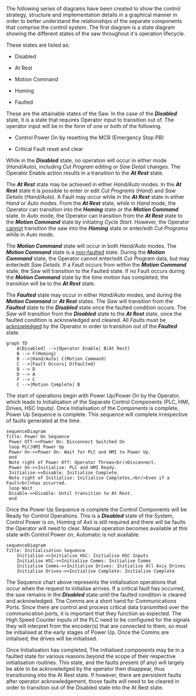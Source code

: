 The following series of diagrams have been created to show the control strategy, structure and implementation details in a graphical manner in order to better understand the relationships of the separate  components that comprise the control system. The first diagram is a state diagram showing the different states of the saw throughout it's operation lifecycle. 

These states are listed as:

- Disabled

- At Rest

- Motion Command

- Homing

- Faulted

These are the attainable states of the Saw. In the case of the ***Disabled*** state, it is a state that requires Operator input to transition out of. The operator input will be in the form of one or both of the following.

- Control Power On by resetting the MCR (Emergency Stop PB)

- Critical Fault reset and clear

While in the ***Disabled*** state, no operation will occur in either mode (*Hand/Auto*), including *Cut Program* editing or *Saw Detail* changes. The Operator Enable action results in a transition to the ***At Rest*** state.

The ***At Rest*** state may be achieved in either *Hand/Auto* modes. In the ***At Rest*** state it is possible to enter or edit *Cut Programs* (*Hand*) and *Saw Details* (*Hand/Auto*). A Fault may occur while in the ***At Rest*** state in either *Hand* or *Auto* modes.  From the ***At Rest*** state, while in *Hand* mode, the Operator can transition into the ***Homing*** state or the ***Motion Command*** state. In *Auto* mode, the Operator can transition from the ***At Rest*** state to the ***Motion Command*** state by initiating *Cycle Start*. However, the Operator <u>cannot</u> transition the saw into the ***Homing*** state or enter/edit *Cut Programs* while in *Auto* mode.

The ***Motion Command*** state will occur in both *Hand/Auto* modes. The ***Motion Command*** state is a <u>non-faulted</u> state. During the ***Motion Command*** state, the Operator cannot enter/edit *Cut Program* data, but may enter/edit *Saw Details*. If a *Fault* occurs from within the ***Motion Command*** state, the Saw will transition to the Faulted state. If no Fault occurs during the ***Motion Command*** state by the time motion has completed, the transition will be to the ***At Rest*** state.

The ***Faulted*** state may occur in either *Hand/Auto* modes, and during the ***Motion Command*** or ***At Rest*** states. The *Saw* will transition from the ***Faulted*** state to the ***Disabled*** state once the faulted condition occurs. The *Saw* will transition from the ***Disabled*** state to the ***At Rest*** state, once the faulted condition is acknowledged and cleared. All *Faults* must be <u>acknowledged</u> by the Operator in order to transition out of the ***Faulted*** state.

```mermaid
graph TD
    A(Disabled) -->|Operator Enable| B(At Rest)
    B --> F(Homing)
    B -->|Hand/Auto| C(Motion Command)
    C -->|Fault Occurs| D(Faulted)
    B --> D
    D --> A
    F --> C
    C -->|Motion Complete| B
```

The start of operations begin with Power Up/Power On by the Operator, which leads to Initialisation of the Separate Control Components (PLC, HMI, Drives, HSC Inputs). Once Initialisation of the Components is complete, Power Up Sequence is complete. This sequence will complete irrespective of faults generated at the time. 

```mermaid
sequenceDiagram
Title: Power On Sequence
 Power Off->>Power On: Disconnect Switched On
 loop PLC|HMI Power Up
 Power On->>Power On: Wait for PLC and HMI to Power Up.
 end
 Note right of Power Off: Operator Throws<br/>Disconnect.
 Power On->>Initialise: PLC and HMI Ready.
 Initialise->>Disable: Initialise Complete.
 Note right of Initialise: Initialise Completes,<br/>Even if a Fault<br/>has occurred.
 loop Wait
 Disable->>Disable: Until transition to At Rest.
 end
```

Once the Power Up Sequence is complete the Control Components will be Ready for Control Operations. This is a ***Disabled*** state of the System, Control Power is on, Homing of Axii is still required and there will be faults the Operator will need to clear. Manual operation becomes available at this state with Control Power on, Automatic is not available. 

```mermaid
sequenceDiagram
Title: Initialisation Sequence
    Initialise->>Initialise HSC: Initialise HSC Inputs
    Initialise HSC->>Initialise Comms: Initialise Comms
    Initialise Comms->>Initialise Drives: Initialise All Axis Drives
    Initialise Drives->>Initialise Complete: Initialise Complete
```

The Sequence chart above represents the initialisation operations that occur when the request to initialise arrives. If a critical fault has occurred, the saw remains in the ***Disabled*** state until the faulted condition is cleared and acknowledged. The Comms are a short hand for Communications Ports. Since there are control and process critical data transmitted over the communication ports, it is important that they function as expected. The High Speed Counter inputs of the PLC need to be configured for the signals they will interpret from the encoder(s) that are connected to them, so must be initialised at the early stages of Power Up. Once the Comms are initalised,  the drives will be initialised. 

Once Initialisation has completed, The initialised components may be in a faulted state for various reasons beyond the scope of their respective initialisation routines. This state, and the faults present (if any) will largely be able to be acknowledged by the operator then disappear, thus transitioning into the At Rest state. If however, there are persistent faults after operator acknowledgement, those faults will need to be cleared in order to transition out of the Disabled state into the At Rest state.
